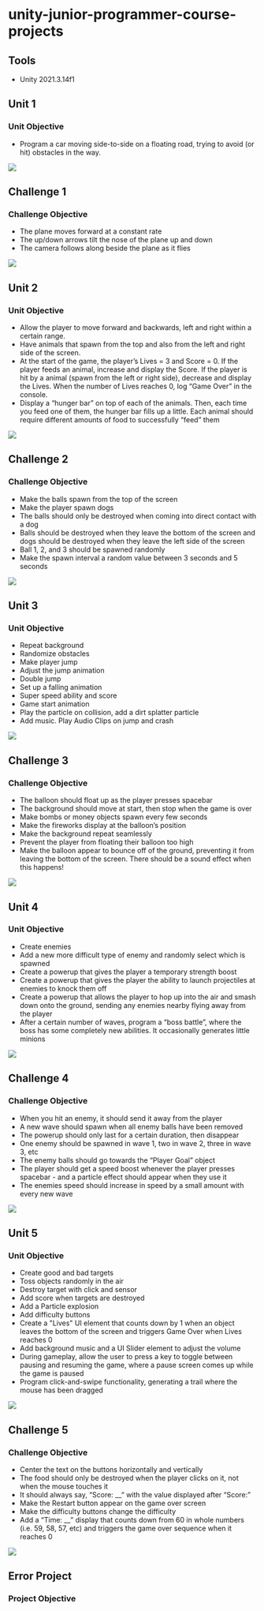 # unity-junior-programmer-course-projects


## Tools

* Unity 2021.3.14f1

 
## Unit 1

### Unit Objective

* Program a car moving side-to-side on a floating road, trying to avoid (or hit) obstacles in the way.
  

![](Screenshots/unit1-screenshot1.png)  


 
## Challenge 1

### Challenge Objective

* The plane moves forward at a constant rate
* The up/down arrows tilt the nose of the plane up and down
* The camera follows along beside the plane as it flies


![](Screenshots/challenge1-screenshot1.png)  

 
## Unit 2

### Unit Objective

* Allow the player to move forward and backwards, left and right within a certain range.
* Have animals that  spawn from the top and also from the left and right side of the screen.  
* At the start of the game, the player’s Lives = 3 and Score = 0. If the player feeds an animal, increase and display the Score. If the player is hit by a animal (spawn from the left or right side), decrease and display the Lives. When the number of Lives reaches 0, log “Game Over” in the console.
* Display a “hunger bar” on top of each of the animals. Then, each time you feed one of them, the hunger bar fills up a little. Each animal should require different amounts of food to successfully “feed” them

![](Screenshots/unit2-screenshot1.png)  


## Challenge 2

### Challenge Objective

* Make the balls spawn from the top of the screen
* Make the player spawn dogs
* The balls should only be destroyed when coming into direct contact with a dog
* Balls should be destroyed when they leave the bottom of the screen and dogs should be destroyed when they leave the left side of the screen
* Ball 1, 2, and 3 should be spawned randomly
* Make the spawn interval a random value between 3 seconds and 5 seconds


![](Screenshots/challenge2-screenshot1.png)  
 

## Unit 3

### Unit Objective

 * Repeat background
 * Randomize obstacles
 * Make player jump
 * Adjust the jump animation
 * Double jump
 * Set up a falling animation
 * Super speed ability and score
 * Game start animation
 * Play the particle on collision, add a dirt splatter particle
 * Add music. Play Audio Clips on jump and crash

   
![](Screenshots/unit3-screenshot1.png)  


## Challenge 3

### Challenge Objective

* The balloon should float up as the player presses spacebar
* The background should move at start, then stop when the game is over
* Make bombs or money objects spawn every few seconds
* Make the fireworks display at the balloon’s position
* Make the background repeat seamlessly
* Prevent the player from floating their balloon too high
* Make the balloon appear to bounce off of the ground, preventing it from leaving the bottom of the screen. There should be a sound effect when this happens!


![](Screenshots/challenge3-screenshot1.png)  
 

## Unit 4

### Unit Objective

* Create enemies
* Add a new more difficult type of enemy and randomly select which is spawned
* Create a powerup that gives the player a temporary strength boost
* Create a powerup that gives the player the ability to launch projectiles at enemies to knock them off
* Create a powerup that allows the player to hop up into the air and smash down onto the ground, sending any enemies nearby flying away from the player
* After a certain number of waves, program a “boss battle”, where the boss has some completely new abilities. It occasionally generates little minions
   
![](Screenshots/unit4-screenshot1.png)


## Challenge 4

### Challenge Objective

* When you hit an enemy, it should send it away from the player
* A new wave should spawn when all enemy balls have been removed
* The powerup should only last for a certain duration, then disappear
* One enemy should be spawned in wave 1, two in wave 2, three in wave 3, etc
* The enemy balls should go towards the “Player Goal” object
* The player should get a speed boost whenever the player presses spacebar - and a particle effect should appear when they use it
* The enemies speed should increase in speed by a small amount with every new wave
   
![](Screenshots/challenge4-screenshot1.png)


## Unit 5

### Unit Objective

* Create good and bad targets
* Toss objects randomly in the air
* Destroy target with click and sensor
* Add score when targets are destroyed
* Add a Particle explosion
* Add difficulty buttons 
* Create a "Lives" UI element that counts down by 1 when an object leaves the bottom of the screen and triggers Game Over when Lives reaches 0
* Add background music and a UI Slider element to adjust the volume
* During gameplay, allow the user to press a key to toggle between pausing and resuming the game, where a pause screen comes up while the game is paused
* Program click-and-swipe functionality, generating a trail where the mouse has been dragged
   
![](Screenshots/unit5-screenshot1.png)


## Challenge 5

### Challenge Objective

* Center the text on the buttons horizontally and vertically
* The food should only be destroyed when the player clicks on it, not when the mouse touches it
* It should always say, “Score: __“ with the value displayed after “Score:”
* Make the Restart button appear on the game over screen
* Make the difficulty buttons change the difficulty
* Add a “Time: __” display that counts down from 60 in whole numbers (i.e. 59, 58, 57, etc) and triggers the game over sequence when it reaches 0
   
![](Screenshots/challenge5-screenshot1.png)


## Error Project

### Project Objective

